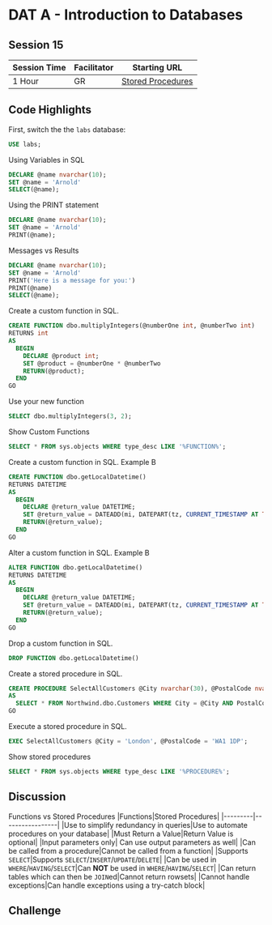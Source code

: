 # DAT A - Introduction to Databases
## Session 15


|Session Time|Facilitator|Starting URL              |
|------------|-----------|-------------------------------------------------------|
|1 Hour      |GR         |[Stored Procedures](https://www.w3schools.com/sql/sql_stored_procedures.asp)  |



## Code Highlights
First, switch the the ```labs``` database:
```sql
USE labs;
```

Using Variables in SQL
```sql
DECLARE @name nvarchar(10);
SET @name = 'Arnold'
SELECT(@name);
```

Using the PRINT statement
```sql
DECLARE @name nvarchar(10);
SET @name = 'Arnold'
PRINT(@name);
```

Messages vs Results
```sql
DECLARE @name nvarchar(10);
SET @name = 'Arnold'
PRINT('Here is a message for you:')
PRINT(@name)
SELECT(@name);
```

Create a custom function in SQL.
```sql
CREATE FUNCTION dbo.multiplyIntegers(@numberOne int, @numberTwo int)
RETURNS int
AS
  BEGIN
    DECLARE @product int;
    SET @product = @numberOne * @numberTwo
    RETURN(@product);
  END
GO
```

Use your new function
```sql
SELECT dbo.multiplyIntegers(3, 2);
```

Show Custom Functions
```sql
SELECT * FROM sys.objects WHERE type_desc LIKE '%FUNCTION%';
```


Create a custom function in SQL. Example B
```sql
CREATE FUNCTION dbo.getLocalDatetime()
RETURNS DATETIME
AS
  BEGIN
    DECLARE @return_value DATETIME;
    SET @return_value = DATEADD(mi, DATEPART(tz, CURRENT_TIMESTAMP AT TIME ZONE 'Pacific Standard Time'), CURRENT_TIMESTAMP)
    RETURN(@return_value);
  END
GO
```


Alter a custom function in SQL. Example B
```sql
ALTER FUNCTION dbo.getLocalDatetime()
RETURNS DATETIME
AS
  BEGIN
    DECLARE @return_value DATETIME;
    SET @return_value = DATEADD(mi, DATEPART(tz, CURRENT_TIMESTAMP AT TIME ZONE 'Pacific Standard Time'), CURRENT_TIMESTAMP)
    RETURN(@return_value);
  END
GO
```

Drop a custom function in SQL.
```sql
DROP FUNCTION dbo.getLocalDatetime()
```

Create a stored procedure in SQL.
```sql
CREATE PROCEDURE SelectAllCustomers @City nvarchar(30), @PostalCode nvarchar(10)
AS
  SELECT * FROM Northwind.dbo.Customers WHERE City = @City AND PostalCode = @PostalCode
GO
```

Execute a stored procedure in SQL.
```sql
EXEC SelectAllCustomers @City = 'London', @PostalCode = 'WA1 1DP';
```

Show stored procedures
```sql
SELECT * FROM sys.objects WHERE type_desc LIKE '%PROCEDURE%';
```


## Discussion
Functions vs Stored Procedures
|Functions|Stored Procedures|
|---------|-----------------|
|Use to simplify redundancy in queries|Use to automate procedures on your database|
|Must Return a Value|Return Value is optional|
|Input parameters only| Can use output parameters as well|
|Can be called from a procedure|Cannot be called from a function|
|Supports ```SELECT```|Supports ```SELECT```/```INSERT```/```UPDATE```/```DELETE```|
|Can be used in ```WHERE```/```HAVING```/```SELECT```|Can **NOT** be used in ```WHERE```/```HAVING```/```SELECT```|
|Can return tables which can then be ```JOIN```ed|Cannot return rowsets|
|Cannot handle exceptions|Can handle exceptions using a try-catch block|

## Challenge